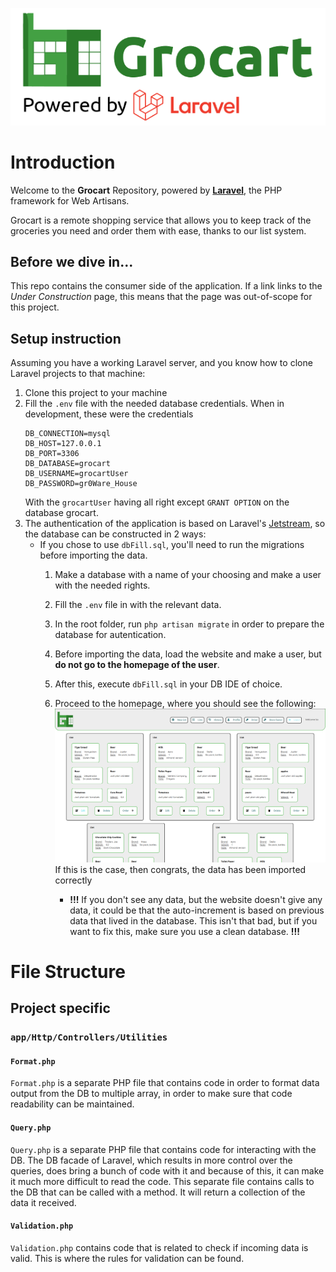 ![Header](resources/markdown/header.png)
# Introduction
Welcome to the **Grocart** Repository, powered by **[Laravel](https://laravel.com/)**, the PHP framework for Web Artisans.

Grocart is a remote shopping service that allows you to keep track of the groceries you need and order them with ease, thanks to our list system.
## Before we dive in...
This repo contains the consumer side of the application. If a link links to the *Under Construction* page, this means that the page was out-of-scope for this project.

## Setup instruction
Assuming you have a working Laravel server, and you know how to clone Laravel projects to that machine:
1. Clone this project to your machine
2. Fill the `.env` file with the needed database credentials. When in development, these were the credentials
    ```
    DB_CONNECTION=mysql
    DB_HOST=127.0.0.1
    DB_PORT=3306
    DB_DATABASE=grocart
    DB_USERNAME=grocartUser
    DB_PASSWORD=gr0Ware_House
    ```
   With the `grocartUser` having all right except `GRANT OPTION` on the database grocart.
3. The authentication of the application is based on Laravel's [Jetstream](https://jetstream.laravel.com/1.x/introduction.html), so the database can be constructed in 2 ways:
    - If you chose to use `dbFill.sql`, you'll need to run the migrations before importing the data. 
        1. Make a database with a name of your choosing and make a user with the needed rights.
        2. Fill the `.env` file in with the relevant data.
        3. In the root folder, run `php artisan migrate` in order to prepare the database for autentication.
        4. Before importing the data, load the website and make a user, but **do not go to the homepage of the user**.
        5. After this, execute `dbFill.sql` in your DB IDE of choice.
        6. Proceed to the homepage, where you should see the following:
        ![Successful data import](resources/markdown/data-import-user.png)
           If this is the case, then congrats, the data has been imported correctly
         
            - **!!!** If you don't see any data, but the website doesn't give any data, it could be that the auto-increment is based on previous data that lived in the database. This isn't that bad, but if you want to fix this, make sure you use a clean database. **!!!**
    
# File Structure
## Project specific
### `app/Http/Controllers/Utilities`
#### `Format.php`
`Format.php` is a separate PHP file that contains code in order to format data output from the DB to multiple array, in order to make sure that code readability can be maintained.
#### `Query.php`
`Query.php` is a separate PHP file that contains code for interacting with the DB. The DB facade of Laravel, which results in more control over the queries, does bring a bunch of code with it and because of this, it can make it much more difficult to read the code.
This separate file contains calls to the DB that can be called with a method. It will return a collection of the data it received.
#### `Validation.php`
`Validation.php` contains code that is related to check if incoming data is valid. This is where the rules for validation can be found.
